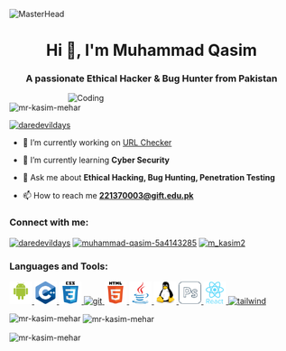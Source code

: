 ![MasterHead](https://assets-global.website-files.com/611c454f178a0445fa40a416/648c2532060f7e413b817bc9_iStock-1467921856-p-1080.jpg)
<h1 align="center">Hi 👋, I'm Muhammad Qasim</h1>
<h3 align="center">A passionate Ethical Hacker & Bug Hunter from Pakistan</h3>
<img align="right" alt="Coding" width="400" src="https://adcy.io/wp-content/uploads/2020/04/anti-hacking.gif">

<p align="left"> <img src="https://komarev.com/ghpvc/?username=mr-kasim-mehar&label=Profile%20views&color=0e75b6&style=flat" alt="mr-kasim-mehar" /> </p>

<p align="left"> <a href="https://twitter.com/daredevildays" target="blank"><img src="https://img.shields.io/twitter/follow/daredevildays?logo=twitter&style=for-the-badge" alt="daredevildays" /></a> </p>

- 🔭 I’m currently working on [URL Checker](https://github.com/mr-kasim-mehar/URL-Checker.git)

- 🌱 I’m currently learning **Cyber Security**

- 💬 Ask me about **Ethical Hacking, Bug Hunting, Penetration Testing**

- 📫 How to reach me **221370003@gift.edu.pk**

<h3 align="left">Connect with me:</h3>
<p align="left">
<a href="https://twitter.com/daredevildays" target="blank"><img align="center" src="https://raw.githubusercontent.com/rahuldkjain/github-profile-readme-generator/master/src/images/icons/Social/twitter.svg" alt="daredevildays" height="30" width="40" /></a>
<a href="https://linkedin.com/in/muhammad-qasim-5a4143285" target="blank"><img align="center" src="https://raw.githubusercontent.com/rahuldkjain/github-profile-readme-generator/master/src/images/icons/Social/linked-in-alt.svg" alt="muhammad-qasim-5a4143285" height="30" width="40" /></a>
<a href="https://instagram.com/m_kasim2" target="blank"><img align="center" src="https://raw.githubusercontent.com/rahuldkjain/github-profile-readme-generator/master/src/images/icons/Social/instagram.svg" alt="m_kasim2" height="30" width="40" /></a>
</p>

<h3 align="left">Languages and Tools:</h3>
<p align="left"> <a href="https://developer.android.com" target="_blank" rel="noreferrer"> <img src="https://raw.githubusercontent.com/devicons/devicon/master/icons/android/android-original-wordmark.svg" alt="android" width="40" height="40"/> </a> <a href="https://www.w3schools.com/cpp/" target="_blank" rel="noreferrer"> <img src="https://raw.githubusercontent.com/devicons/devicon/master/icons/cplusplus/cplusplus-original.svg" alt="cplusplus" width="40" height="40"/> </a> <a href="https://www.w3schools.com/css/" target="_blank" rel="noreferrer"> <img src="https://raw.githubusercontent.com/devicons/devicon/master/icons/css3/css3-original-wordmark.svg" alt="css3" width="40" height="40"/> </a> <a href="https://git-scm.com/" target="_blank" rel="noreferrer"> <img src="https://www.vectorlogo.zone/logos/git-scm/git-scm-icon.svg" alt="git" width="40" height="40"/> </a> <a href="https://www.w3.org/html/" target="_blank" rel="noreferrer"> <img src="https://raw.githubusercontent.com/devicons/devicon/master/icons/html5/html5-original-wordmark.svg" alt="html5" width="40" height="40"/> </a> <a href="https://www.java.com" target="_blank" rel="noreferrer"> <img src="https://raw.githubusercontent.com/devicons/devicon/master/icons/java/java-original.svg" alt="java" width="40" height="40"/> </a> <a href="https://www.linux.org/" target="_blank" rel="noreferrer"> <img src="https://raw.githubusercontent.com/devicons/devicon/master/icons/linux/linux-original.svg" alt="linux" width="40" height="40"/> </a> <a href="https://www.photoshop.com/en" target="_blank" rel="noreferrer"> <img src="https://raw.githubusercontent.com/devicons/devicon/master/icons/photoshop/photoshop-line.svg" alt="photoshop" width="40" height="40"/> </a> <a href="https://reactjs.org/" target="_blank" rel="noreferrer"> <img src="https://raw.githubusercontent.com/devicons/devicon/master/icons/react/react-original-wordmark.svg" alt="react" width="40" height="40"/> </a> <a href="https://tailwindcss.com/" target="_blank" rel="noreferrer"> <img src="https://www.vectorlogo.zone/logos/tailwindcss/tailwindcss-icon.svg" alt="tailwind" width="40" height="40"/> </a> </p>

<p><img align="left" src="https://github-readme-stats.vercel.app/api/top-langs?username=mr-kasim-mehar&show_icons=true&locale=en&layout=compact" alt="mr-kasim-mehar" /></p>

<p>&nbsp;<img align="center" src="https://github-readme-stats.vercel.app/api?username=mr-kasim-mehar&show_icons=true&locale=en" alt="mr-kasim-mehar" /></p>

<p><img align="center" src="https://github-readme-streak-stats.herokuapp.com/?user=mr-kasim-mehar&" alt="mr-kasim-mehar" /></p>
